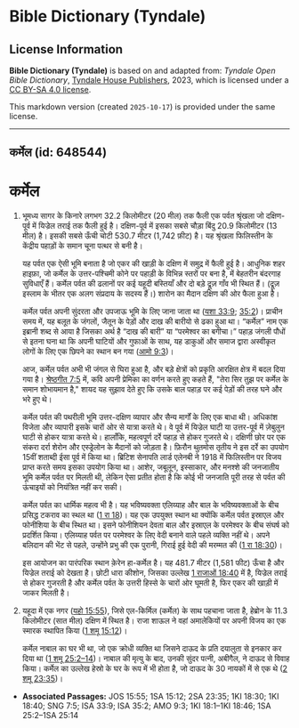 # Bible Dictionary (Tyndale)

## License Information

**Bible Dictionary (Tyndale)** is based on and adapted from: _Tyndale Open Bible Dictionary_, [Tyndale House Publishers](https://tyndaleopenresources.com/), 2023, which is licensed under a [CC BY-SA 4.0 license](https://creativecommons.org/licenses/by-sa/4.0/legalcode.en).

This markdown version (created `2025-10-17`) is provided under the same license.



--------------------------------

## कर्मेल (id: 648544)

कर्मेल
======

1. भूमध्य सागर के किनारे लगभग 32\.2 किलोमीटर (20 मील) तक फैली एक पर्वत श्रृंखला जो दक्षिण\-पूर्व में यिज्रेल तराई तक फैली हुई है। दक्षिण\-पूर्व में इसका सबसे चौड़ा बिंदु 20\.9 किलोमीटर (13 मील) है। इसकी सबसे ऊँची चोटी 530\.7 मीटर (1,742 फ़ीट) है। यह श्रृंखला फिलिस्तीन के केंद्रीय पहाड़ों के समान चूना पत्थर से बनी है।

    यह पर्वत एक ऐसी भूमि बनाता है जो एकर की खाड़ी के दक्षिण में समुद्र में फैली हुई है। आधुनिक शहर हाइफ़ा, जो कर्मेल के उत्तर\-पश्चिमी कोने पर पहाड़ी के विभिन्न स्तरों पर बना है, में बेहतरीन बंदरगाह सुविधाएँ हैं। कर्मेल पर्वत की ढलानों पर कई यहूदी बस्तियाँ और दो बड़े द्रूज़ गाँव भी स्थित हैं। (द्रूज़ इस्लाम के भीतर एक अलग संप्रदाय के सदस्य हैं।) शारोन का मैदान दक्षिण की ओर फैला हुआ है।

    कर्मेल पर्वत अपनी सुंदरता और उपजाऊ भूमि के लिए जाना जाता था ([यशा 33:9](https://ref.ly/Isa33:9); [35:2](https://ref.ly/Isa35:2))। प्राचीन समय में, यह बलूत के जंगलों, जैतून के पेड़ों और दाख की बारीयो से ढका हुआ था। “कर्मेल” नाम एक इब्रानी शब्द से आया है जिसका अर्थ है “दाख की बारी” या “परमेश्वर का बगीचा।” पहाड़ जंगली पौधों से इतना घना था कि अपनी घाटियों और गुफाओं के साथ, यह डाकुओं और समाज द्वारा अस्वीकृत लोगों के लिए एक छिपने का स्थान बन गया ([आमो 9:3](https://ref.ly/Amos9:3))।

    आज, कर्मेल पर्वत अभी भी जंगल से घिरा हुआ है, और बड़े क्षेत्रों को प्रकृति आरक्षित क्षेत्र में बदल दिया गया है। [श्रेष्ठगीत 7:5](https://ref.ly/Song7:5) में, कवि अपनी प्रेमिका का वर्णन करते हुए कहते हैं, "तेरा सिर तुझ पर कर्मेल के समान शोभायमान है," शायद यह सुझाव देते हुए कि उसके बाल पहाड़ पर कई पेड़ों की तरह घने और भरे हुए थे।

    कर्मेल पर्वत की पथरीली भूमि उत्तर\-दक्षिण व्यापार और सैन्य मार्गों के लिए एक बाधा थी। अधिकांश विजेता और व्यापारी इसके चारों ओर से यात्रा करते थे। वे पूर्व में यिज्रेल घाटी या उत्तर\-पूर्व में ज़ेबुलुन घाटी से होकर यात्रा करते थे। हालाँकि, महत्वपूर्ण दर्रे पहाड़ से होकर गुजरते थे। दक्षिणी छोर पर एक संकरा दर्रा शेरोन और एस्ड्रेलोन के मैदानों को जोड़ता है। फ़िरौन थुतमोस तृतीय ने इस दर्रे का उपयोग 15वीं शताब्दी ईसा पूर्व में किया था। ब्रिटिश सेनापति लार्ड एलेनबी ने 1918 में फिलिस्तीन पर विजय प्राप्त करते समय इसका उपयोग किया था। आशेर, जबूलून, इस्साकार, और मनश्शे की जनजातीय भूमि कर्मेल पर्वत पर मिलती थी, लेकिन ऐसा प्रतीत होता है कि कोई भी जनजाति पूरी तरह से पर्वत की ऊंचाइयों को नियंत्रित नहीं कर सकी।

    कर्मेल पर्वत का धार्मिक महत्व भी है। यह भविष्यवक्ता एलिय्याह और बाल के भविष्यवक्ताओं के बीच प्रसिद्ध टकराव का स्थल था ([1 रा 18](https://ref.ly/1Kgs18:1-1Kgs18:46))। यह एक उपयुक्त स्थान था क्योंकि कर्मेल पर्वत इस्राएल और फोनीशिया के बीच स्थित था। इसने फोनीशियन देवता बाल और इस्राएल के परमेश्वर के बीच संघर्ष को प्रदर्शित किया। एलिय्याह पर्वत पर परमेश्वर के लिए वेदी बनाने वाले पहले व्यक्ति नहीं थे। अपने बलिदान की भेंट से पहले, उन्होंने प्रभु की एक पुरानी, गिराई हुई वेदी की मरम्मत की ([1 रा 18:30](https://ref.ly/1Kgs18:30))।

    इस आयोजन का पारंपरिक स्थान क़ेरेन हा\-कर्मेल है। यह 481\.7 मीटर (1,581 फीट) ऊँचा है और यिज्रेल तराई को देखता है। छोटी धारा कीशोन, जिसका उल्लेख [1 राजाओं 18:40](https://ref.ly/1Kgs18:40) में है, यिज्रेल तराई से होकर गुजरती है और कर्मेल पर्वत के उत्तरी हिस्से के चारों ओर घूमती है, फिर एकर की खाड़ी में जाकर मिलती है।

2. यहूदा में एक नगर ([यहो 15:55](https://ref.ly/Josh15:55)), जिसे एल\-किर्मिल (कर्मेल) के साथ पहचाना जाता है, हेब्रोन के 11\.3 किलोमीटर (सात मील) दक्षिण में स्थित है। राजा शाऊल ने वहां अमालेकियों पर अपनी विजय का एक स्मारक स्थापित किया ([1 शमू 15:12](https://ref.ly/1Sam15:12))।

    कर्मेल नाबाल का घर भी था, जो एक क्रोधी व्यक्ति था जिसने दाऊद के प्रति दयालुता से इनकार कर दिया था ([1 शमू 25:2–14](https://ref.ly/1Sam25:2-1Sam25:14))। नाबाल की मृत्यु के बाद, उनकी सुंदर पत्नी, अबीगैल, ने दाऊद से विवाह किया। कर्मेल का उल्लेख हेस्रो के घर के रूप में भी होता है, जो दाऊद के 30 नायकों में से एक थे ([2 शमू 23:35](https://ref.ly/2Sam23:35))।

* **Associated Passages:** JOS 15:55; 1SA 15:12; 2SA 23:35; 1KI 18:30; 1KI 18:40; SNG 7:5; ISA 33:9; ISA 35:2; AMO 9:3; 1KI 18:1–1KI 18:46; 1SA 25:2–1SA 25:14

